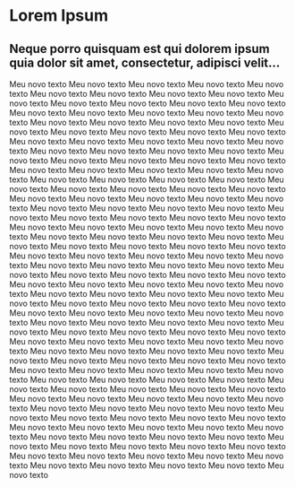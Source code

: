 <h1>Lorem Ipsum</h1>
<h2>Neque porro quisquam est qui dolorem ipsum quia dolor sit amet, consectetur, adipisci velit...</h2>

Meu novo texto Meu novo texto Meu novo texto Meu novo texto Meu novo texto Meu novo texto Meu novo texto Meu novo texto Meu novo texto Meu novo texto Meu novo texto Meu novo texto Meu novo texto Meu novo texto Meu novo texto Meu novo texto Meu novo texto Meu novo texto Meu novo texto Meu novo texto Meu novo texto Meu novo texto Meu novo texto Meu novo texto Meu novo texto Meu novo texto Meu novo texto Meu novo texto Meu novo texto Meu novo texto Meu novo texto Meu novo texto Meu novo texto Meu novo texto Meu novo texto Meu novo texto Meu novo texto Meu novo texto Meu novo texto Meu novo texto Meu novo texto Meu novo texto Meu novo texto Meu novo texto Meu novo texto Meu novo texto Meu novo texto Meu novo texto Meu novo texto Meu novo texto Meu novo texto Meu novo texto Meu novo texto Meu novo texto Meu novo texto Meu novo texto Meu novo texto Meu novo texto Meu novo texto Meu novo texto Meu novo texto Meu novo texto Meu novo texto Meu novo texto Meu novo texto Meu novo texto Meu novo texto Meu novo texto Meu novo texto Meu novo texto Meu novo texto Meu novo texto Meu novo texto Meu novo texto Meu novo texto Meu novo texto Meu novo texto Meu novo texto Meu novo texto Meu novo texto Meu novo texto Meu novo texto Meu novo texto Meu novo texto Meu novo texto Meu novo texto Meu novo texto Meu novo texto Meu novo texto Meu novo texto Meu novo texto Meu novo texto Meu novo texto Meu novo texto Meu novo texto Meu novo texto Meu novo texto Meu novo texto Meu novo texto Meu novo texto Meu novo texto Meu novo texto Meu novo texto Meu novo texto Meu novo texto Meu novo texto Meu novo texto Meu novo texto Meu novo texto Meu novo texto Meu novo texto Meu novo texto Meu novo texto Meu novo texto Meu novo texto Meu novo texto Meu novo texto Meu novo texto Meu novo texto Meu novo texto Meu novo texto Meu novo texto Meu novo texto Meu novo texto Meu novo texto Meu novo texto Meu novo texto Meu novo texto Meu novo texto Meu novo texto Meu novo texto Meu novo texto Meu novo texto Meu novo texto Meu novo texto Meu novo texto Meu novo texto Meu novo texto Meu novo texto Meu novo texto Meu novo texto Meu novo texto Meu novo texto Meu novo texto Meu novo texto Meu novo texto Meu novo texto Meu novo texto Meu novo texto Meu novo texto Meu novo texto Meu novo texto Meu novo texto Meu novo texto Meu novo texto Meu novo texto Meu novo texto Meu novo texto Meu novo texto Meu novo texto Meu novo texto Meu novo texto Meu novo texto Meu novo texto Meu novo texto Meu novo texto Meu novo texto Meu novo texto Meu novo texto Meu novo texto Meu novo texto Meu novo texto Meu novo texto Meu novo texto Meu novo texto Meu novo texto Meu novo texto Meu novo texto Meu novo texto Meu novo texto Meu novo texto Meu novo texto Meu novo texto Meu novo texto Meu novo texto Meu novo texto Meu novo texto Meu novo texto Meu novo texto Meu novo texto Meu novo texto Meu novo texto 